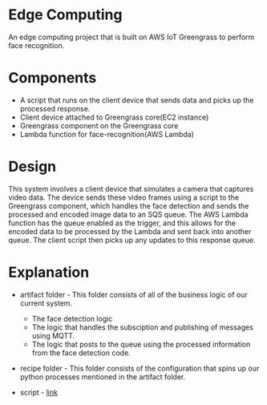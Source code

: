 # Edge Computing
An edge computing project that is built on AWS IoT Greengrass to perform face recognition. 

# Components
- A script that runs on the client device that sends data and picks up the processed response.
- Client device attached to Greengrass core(EC2 instance)
- Greengrass component on the Greengrass core
- Lambda function for face-recognition(AWS Lambda)

# Design
This system involves a client device that simulates a camera that captures video data. The device sends these video frames using a script to the Greengrass component, which handles the face detection and sends the processed and encoded image data to an SQS queue. The AWS Lambda function has the queue enabled as the trigger, and this allows for the encoded data to be processed by the Lambda and sent back into another queue. The client script then picks up any updates to this response queue.

# Explanation
- artifact folder - This folder consists of all of the business logic of our current system.
  - The face detection logic
  - The logic that handles the subsciption and publishing of messages using MQTT.
  - The logic that posts to the queue using the processed information from the face detection code.
 
- recipe folder - This folder consists of the configuration that spins up our python processes mentioned in the artifact folder.

- script - [link](https://github.com/CSE546-Cloud-Computing/CSE546-SPRING-2025/tree/project-2-part-2)
